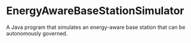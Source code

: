 # EnergyAwareBaseStationSimulator
A Java program that simulates an energy-aware base station that can be autonomously governed.
